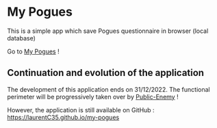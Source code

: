 # My Pogues

This is a simple app which save Pogues questionnaire in browser (local database)

Go to [My Pogues](https://laurentC35.github.io/my-pogues) !

## Continuation and evolution of the application

The development of this application ends on 31/12/2022.
The functional perimeter will be progressively taken over by [Public-Enemy](https://github.com/InseeFr/Public-Enemy) !

However, the application is still available on GitHub : https://laurentC35.github.io/my-pogues
